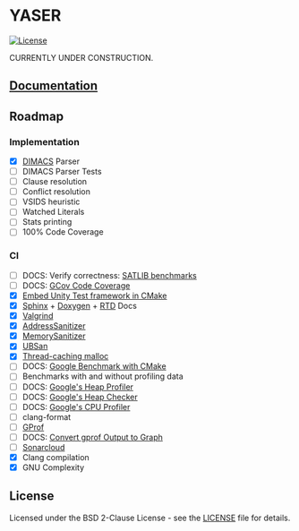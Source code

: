 # YASER
[![License](https://img.shields.io/badge/License-BSD%202--Clause-orange.svg)](https://opensource.org/licenses/BSD-2-Clause)

CURRENTLY UNDER CONSTRUCTION.

## [Documentation](https://marcluque.github.io/YASER/)

## Roadmap
### Implementation
- [X] [DIMACS](https://people.sc.fsu.edu/~jburkardt/data/cnf/cnf.html) Parser
- [ ] DIMACS Parser Tests
- [ ] Clause resolution
- [ ] Conflict resolution
- [ ] VSIDS heuristic
- [ ] Watched Literals
- [ ] Stats printing
- [ ] 100% Code Coverage

### CI
- [ ] DOCS: Verify correctness: [SATLIB benchmarks](https://www.cs.ubc.ca/~hoos/SATLIB/benchm.html)
- [ ] DOCS: [GCov Code Coverage](https://docs.oracle.com/en/operating-systems/oracle-linux/6/porting/ch02s05s01.html)
- [X] [Embed Unity Test framework in CMake](http://www.throwtheswitch.org/build/cmake)
- [X] [Sphinx](https://www.sphinx-doc.org/en/master/) + [Doxygen](https://www.doxygen.nl/index.html) + [RTD](https://github.com/readthedocs/sphinx_rtd_theme) Docs
- [X] [Valgrind](https://valgrind.org/docs/manual/quick-start.html)
- [X] [AddressSanitizer](https://github.com/google/sanitizers/wiki/AddressSanitizer)
- [X] [MemorySanitizer](https://github.com/google/sanitizers/wiki/MemorySanitizer)
- [X] [UBSan](https://clang.llvm.org/docs/UndefinedBehaviorSanitizer.html)
- [X] [Thread-caching malloc](https://gperftools.github.io/gperftools/tcmalloc.html)
- [ ] DOCS: [Google Benchmark with CMake](https://pixorblog.wordpress.com/2016/05/22/cmake-google-micro-benchmarking/)
- [ ] Benchmarks with and without profiling data
- [ ] DOCS: [Google's Heap Profiler](https://gperftools.github.io/gperftools/heapprofile.html)
- [ ] DOCS: [Google's Heap Checker](https://gperftools.github.io/gperftools/heap_checker.html)
- [ ] DOCS: [Google's CPU Profiler](https://gperftools.github.io/gperftools/cpuprofile.html)
- [ ] clang-format
- [ ] [GProf](https://www.maketecheasier.com/profile-c-program-linux-using-gprof/?amp)
- [ ] DOCS: [Convert gprof Output to Graph](https://github.com/jrfonseca/gprof2dot)
- [ ] [Sonarcloud](https://sonarcloud.io/)
- [X] Clang compilation
- [X] GNU Complexity

## License
Licensed under the BSD 2-Clause License - see the [LICENSE](LICENSE) file for details.
